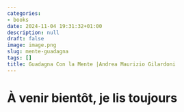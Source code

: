 ```yaml
---
categories:
- books
date: 2024-11-04 19:31:32+01:00
description: null
draft: false
image: image.png
slug: mente-guadagna
tags: []
title: Guadagna Con la Mente |Andrea Maurizio Gilardoni
---
```


<!-- hash: c05167b028b9 -->
# À venir bientôt, je lis toujours